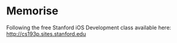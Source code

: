 # Memorise

Following the free Stanford iOS Development class available here: http://cs193p.sites.stanford.edu
